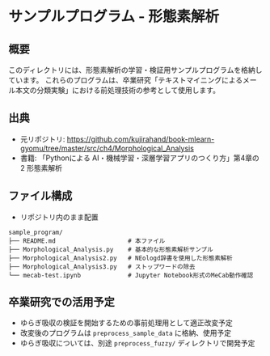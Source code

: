 # サンプルプログラム - 形態素解析

## 概要

このディレクトリには、形態素解析の学習・検証用サンプルプログラムを格納しています。
これらのプログラムは、卒業研究「テキストマイニングによるメール本文の分類実験」における前処理技術の参考として使用します。

## 出典

- 元リポジトリ: https://github.com/kujirahand/book-mlearn-gyomu/tree/master/src/ch4/Morphological_Analysis
- 書籍: 「Pythonによる AI・機械学習・深層学習アプリのつくり方」第4章の2 形態素解析

## ファイル構成
* リポジトリ内のまま配置

```
sample_program/
├── README.md                    # 本ファイル
├── Morphological_Analysis.py    # 基本的な形態素解析サンプル
├── Morphological_Analysis2.py   # NEologd辞書を使用した形態素解析
├── Morphological_Analysis3.py   # ストップワードの除去
└── mecab-test.ipynb             # Jupyter Notebook形式のMeCab動作確認
```


## 卒業研究での活用予定

- ゆらぎ吸収の検証を開始するための事前処理用として適正改変予定
- 改変後のプログラムは `preprocess_sample_data` に格納、使用予定
- ゆらぎ吸収については、別途 `preprocess_fuzzy/` ディレクトリで開発予定  

